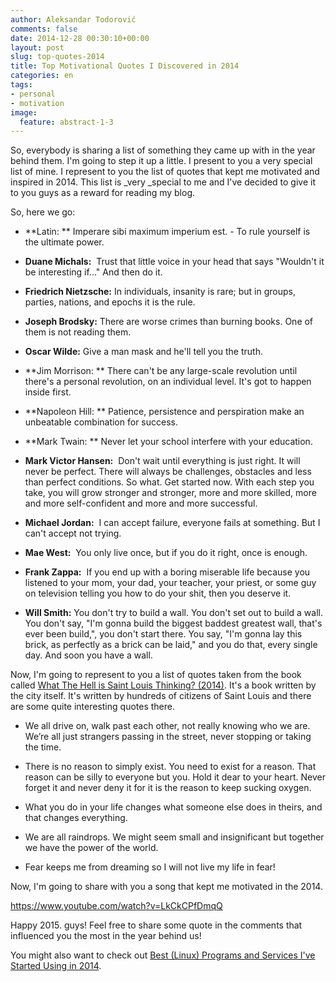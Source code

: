```yaml
---
author: Aleksandar Todorović
comments: false
date: 2014-12-28 00:30:10+00:00
layout: post
slug: top-quotes-2014
title: Top Motivational Quotes I Discovered in 2014
categories: en
tags:
- personal
- motivation
image:
  feature: abstract-1-3
---
```


So, everybody is sharing a list of something they came up with in the year behind them. I'm going to step it up a little. I present to you a very special list of mine. I represent to you the list of quotes that kept me motivated and inspired in 2014. This list is _very _special to me and I've decided to give it to you guys as a reward for reading my blog.

So, here we go:




  * **Latin: ** Imperare sibi maximum imperium est. - To rule yourself is the ultimate power.


  * **Duane Michals:**  Trust that little voice in your head that says "Wouldn't it be interesting if..." And then do it.


  * **Friedrich Nietzsche:** In individuals, insanity is rare; but in groups, parties, nations, and epochs it is the rule.


  * **Joseph Brodsky:** There are worse crimes than burning books. One of them is not reading them.


  * **Oscar Wilde:** Give a man mask and he'll tell you the truth.


  * **Jim Morrison: ** There can't be any large-scale revolution until there's a personal revolution, on an individual level. It's got to happen inside first.


  * **Napoleon Hill: ** Patience, persistence and perspiration make an unbeatable combination for success.


  * **Mark Twain: ** Never let your school interfere with your education.


  * **Mark Victor Hansen:**  Don't wait until everything is just right. It will never be perfect. There will always be challenges, obstacles and less than perfect conditions. So what. Get started now. With each step you take, you will grow stronger and stronger, more and more skilled, more and more self-confident and more and more successful.


  * **Michael Jordan:**  I can accept failure, everyone fails at something. But I can't accept not trying.


  * **Mae West:**  You only live once, but if you do it right, once is enough.


  * **Frank Zappa:**  If you end up with a boring miserable life because you listened to your mom, your dad, your teacher, your priest, or some guy on television telling you how to do your shit, then you deserve it.


  * **Will Smith:** You don't try to build a wall. You don't set out to build a wall. You don't say, "I'm gonna build the biggest baddest greatest wall, that's ever been build,", you don't start there. You say, "I'm gonna lay this brick, as perfectly as a brick can be laid," and you do that, every single day. And soon you have a wall.


Now, I'm going to represent to you a list of quotes taken from the book called [What The Hell is Saint Louis Thinking? (2014)](http://stlcurator.com/henry-goldkamp-what-the-hell-stl/). It's a book written by the city itself. It's written by hundreds of citizens of Saint Louis and there are some quite interesting quotes there.




  * We all drive on, walk past each other, not really knowing who we are. We’re all just strangers passing in the street, never stopping or taking the time.


  * There is no reason to simply exist. You need to exist for a reason. That reason can be silly to everyone but you. Hold it dear to your heart. Never forget it and never deny it for it is the reason to keep sucking oxygen.


  * What you do in your life changes what someone else does in theirs, and that changes everything.


  * We are all raindrops. We might seem small and insignificant but together we have the power of the world.


  * Fear keeps me from dreaming so I will not live my life in fear!


Now, I'm going to share with you a song that kept me motivated in the 2014.

https://www.youtube.com/watch?v=LkCkCPfDmqQ

Happy 2015. guys! Feel free to share some quote in the comments that influenced you the most in the year behind us!

You might also want to check out [Best (Linux) Programs and Services I've Started Using in 2014](https://aleksandartodorovic.wordpress.com/2015/01/10/best-linux-programs-and-services-in-2014/).
